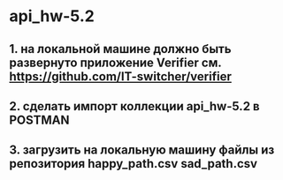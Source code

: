 # api_hw-5.2
## 1. на локальной машине должно быть развернуто приложение Verifier см. https://github.com/IT-switcher/verifier  
## 2. сделать импорт коллекции api_hw-5.2 в POSTMAN
## 3. загрузить на локальную машину файлы из репозитория happy_path.csv sad_path.csv
